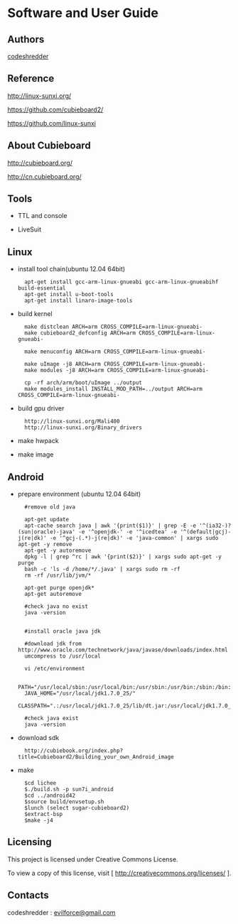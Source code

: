 Software and User Guide
==========================================================


Authors
----------

[codeshredder](https://github.com/codeshredder)


Reference
----------


http://linux-sunxi.org/

https://github.com/cubieboard2/

https://github.com/linux-sunxi


About Cubieboard
----------


http://cubieboard.org/

http://cn.cubieboard.org/


Tools
----------

* TTL and console




* LiveSuit





Linux
----------


* install tool chain(ubuntu 12.04 64bit)

        apt-get install gcc-arm-linux-gnueabi gcc-arm-linux-gnueabihf build-essential
        apt-get install u-boot-tools
        apt-get install linaro-image-tools

* build kernel

        make distclean ARCH=arm CROSS_COMPILE=arm-linux-gnueabi-
        make cubieboard2_defconfig ARCH=arm CROSS_COMPILE=arm-linux-gnueabi-
        
        make menuconfig ARCH=arm CROSS_COMPILE=arm-linux-gnueabi-
        
        make uImage -j8 ARCH=arm CROSS_COMPILE=arm-linux-gnueabi-
        make modules -j8 ARCH=arm CROSS_COMPILE=arm-linux-gnueabi-
        
        cp -rf arch/arm/boot/uImage ../output
        make modules_install INSTALL_MOD_PATH=../output ARCH=arm CROSS_COMPILE=arm-linux-gnueabi-


* build gpu driver

        http://linux-sunxi.org/Mali400
        http://linux-sunxi.org/Binary_drivers


* make hwpack




* make image





Android
----------

* prepare environment (ubuntu 12.04 64bit)

        #remove old java
        
        apt-get update
        apt-cache search java | awk '{print($1)}' | grep -E -e '^(ia32-)?(sun|oracle)-java' -e '^openjdk-' -e '^icedtea' -e '^(default|gcj)-j(re|dk)' -e '^gcj-(.*)-j(re|dk)' -e 'java-common' | xargs sudo apt-get -y remove
        apt-get -y autoremove
        dpkg -l | grep ^rc | awk '{print($2)}' | xargs sudo apt-get -y purge
        bash -c 'ls -d /home/*/.java' | xargs sudo rm -rf
        rm -rf /usr/lib/jvm/*
        
        apt-get purge openjdk*
        apt-get autoremove
        
        #check java no exist
        java -version
  

        #install oracle java jdk
        
        #download jdk from http://www.oracle.com/technetwork/java/javase/downloads/index.html
        umcompress to /usr/local
        
        vi /etc/environment
        
        PATH="/usr/local/sbin:/usr/local/bin:/usr/sbin:/usr/bin:/sbin:/bin:/usr/games:/usr/local/jdk1.7.0_25/bin"
        JAVA_HOME="/usr/local/jdk1.7.0_25/"
        CLASSPATH=".:/usr/local/jdk1.7.0_25/lib/dt.jar:/usr/local/jdk1.7.0_25/lib/tools.jar"
        
        #check java exist
        java -version



* download sdk

        http://cubiebook.org/index.php?title=Cubieboard2/Building_your_own_Android_image

* make

        $cd lichee
        $./build.sh -p sun7i_android
        $cd ../android42
        $source build/envsetup.sh
        $lunch (select sugar-cubieboard2)
        $extract-bsp
        $make -j4



Licensing
----------

This project is licensed under Creative Commons License.

To view a copy of this license, visit [ http://creativecommons.org/licenses/ ].


Contacts
----------

codeshredder  : evilforce@gmail.com
